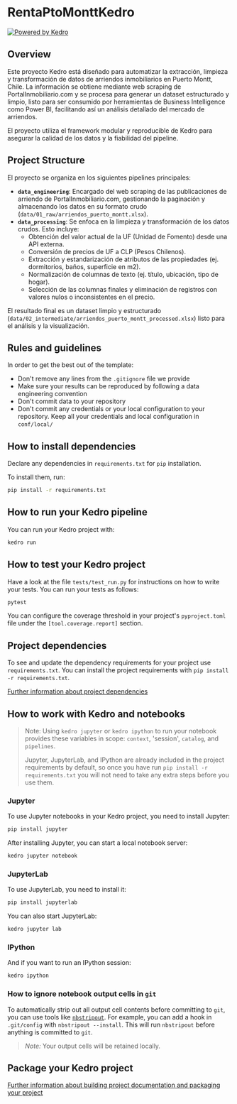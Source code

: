 # RentaPtoMonttKedro

[![Powered by Kedro](https://img.shields.io/badge/powered_by-kedro-ffc900?logo=kedro)](https://kedro.org)

## Overview

Este proyecto Kedro está diseñado para automatizar la extracción, limpieza y transformación de datos de arriendos inmobiliarios en Puerto Montt, Chile. La información se obtiene mediante web scraping de PortalInmobiliario.com y se procesa para generar un dataset estructurado y limpio, listo para ser consumido por herramientas de Business Intelligence como Power BI, facilitando así un análisis detallado del mercado de arriendos.

El proyecto utiliza el framework modular y reproducible de Kedro para asegurar la calidad de los datos y la fiabilidad del pipeline.

## Project Structure

El proyecto se organiza en los siguientes pipelines principales:

*   **`data_engineering`**: Encargado del web scraping de las publicaciones de arriendo de PortalInmobiliario.com, gestionando la paginación y almacenando los datos en su formato crudo (`data/01_raw/arriendos_puerto_montt.xlsx`).
*   **`data_processing`**: Se enfoca en la limpieza y transformación de los datos crudos. Esto incluye:
    *   Obtención del valor actual de la UF (Unidad de Fomento) desde una API externa.
    *   Conversión de precios de UF a CLP (Pesos Chilenos).
    *   Extracción y estandarización de atributos de las propiedades (ej. dormitorios, baños, superficie en m2).
    *   Normalización de columnas de texto (ej. título, ubicación, tipo de hogar).
    *   Selección de las columnas finales y eliminación de registros con valores nulos o inconsistentes en el precio.

El resultado final es un dataset limpio y estructurado (`data/02_intermediate/arriendos_puerto_montt_processed.xlsx`) listo para el análisis y la visualización.

## Rules and guidelines

In order to get the best out of the template:

*   Don't remove any lines from the `.gitignore` file we provide
*   Make sure your results can be reproduced by following a data engineering convention
*   Don't commit data to your repository
*   Don't commit any credentials or your local configuration to your repository. Keep all your credentials and local configuration in `conf/local/`

## How to install dependencies

Declare any dependencies in `requirements.txt` for `pip` installation.

To install them, run:

```bash
pip install -r requirements.txt
```

## How to run your Kedro pipeline

You can run your Kedro project with:

```bash
kedro run
```

## How to test your Kedro project

Have a look at the file `tests/test_run.py` for instructions on how to write your tests. You can run your tests as follows:

```bash
pytest
```

You can configure the coverage threshold in your project's `pyproject.toml` file under the `[tool.coverage.report]` section.


## Project dependencies

To see and update the dependency requirements for your project use `requirements.txt`. You can install the project requirements with `pip install -r requirements.txt`.

[Further information about project dependencies](https://docs.kedro.org/en/stable/kedro_project_setup/dependencies.html#project-specific-dependencies)

## How to work with Kedro and notebooks

> Note: Using `kedro jupyter` or `kedro ipython` to run your notebook provides these variables in scope: `context`, 'session', `catalog`, and `pipelines`.
>
> Jupyter, JupyterLab, and IPython are already included in the project requirements by default, so once you have run `pip install -r requirements.txt` you will not need to take any extra steps before you use them.

### Jupyter
To use Jupyter notebooks in your Kedro project, you need to install Jupyter:

```bash
pip install jupyter
```

After installing Jupyter, you can start a local notebook server:

```bash
kedro jupyter notebook
```

### JupyterLab
To use JupyterLab, you need to install it:

```bash
pip install jupyterlab
```

You can also start JupyterLab:

```bash
kedro jupyter lab
```

### IPython
And if you want to run an IPython session:

```bash
kedro ipython
```

### How to ignore notebook output cells in `git`
To automatically strip out all output cell contents before committing to `git`, you can use tools like [`nbstripout`](https://github.com/kynan/nbstripout). For example, you can add a hook in `.git/config` with `nbstripout --install`. This will run `nbstripout` before anything is committed to `git`.

> *Note:* Your output cells will be retained locally.

## Package your Kedro project

[Further information about building project documentation and packaging your project](https://docs.kedro.org/en/stable/tutorial/package_a_project.html)